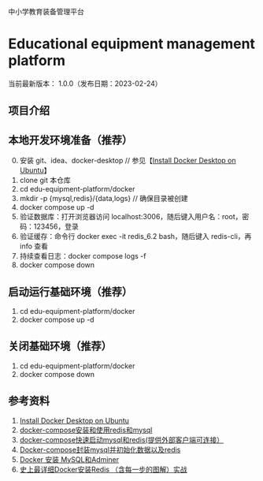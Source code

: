 
中小学教育装备管理平台

Educational equipment management platform
==========================

当前最新版本： 1.0.0（发布日期：2023-02-24） 


项目介绍
-----------------------------------


本地开发环境准备（推荐）
-----------------------------------
0. 安装 git、idea、docker-desktop             // 参见【[Install Docker Desktop on Ubuntu](https://docs.docker.com/desktop/install/ubuntu/)】
1. clone git 本仓库
2. cd edu-equipment-platform/docker
3. mkdir -p {mysql,redis}/{data,logs}       // 确保目录被创建
4. docker compose up -d
5. 验证数据库：打开浏览器访问 localhost:3006，随后键入用户名：root，密码：123456，登录
6. 验证缓存：命令行 docker exec -it redis_6.2 bash，随后键入 redis-cli，再 info 查看
7. 持续查看日志：docker compose logs -f
8. docker compose down


启动运行基础环境（推荐）
-----------------------------------
1. cd edu-equipment-platform/docker
2. docker compose up -d

关闭基础环境（推荐）
-----------------------------------
1. cd edu-equipment-platform/docker
2. docker compose down


参考资料
-----------------------------------
1. [Install Docker Desktop on Ubuntu](https://docs.docker.com/desktop/install/ubuntu/)
2. [docker-compose安装和使用redis和mysql](https://blog.csdn.net/jiangjun_dao519/article/details/125072623)
3. [docker-compose快速启动mysql和redis(提供外部客户端可连接）](https://blog.csdn.net/weixin_42547724/article/details/128053759)
4. [Docker-compose封装mysql并初始化数据以及redis](http://www.manongjc.com/detail/56-ytybcufiprnvbkz.html)
5. [Docker 安装 MySQL和Adminer](https://blog.csdn.net/chinaxsw/article/details/103573495)
6. [史上最详细Docker安装Redis （含每一步的图解）实战](https://blog.csdn.net/weixin_45821811/article/details/116211724)

